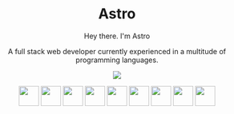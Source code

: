 <div align="center">

# Astro

Hey there. I'm Astro

A full stack web developer currently experienced in a multitude of programming languages.</p>

![](https://github-readme-stats.vercel.app/api?username=astro-develops&hide_border=true&theme=transparent&show_icons=true) 

<img src="https://cdn.jsdelivr.net/gh/devicons/devicon/icons/nextjs/nextjs-original.svg" width="40"/> <img src="https://cdn.jsdelivr.net/gh/devicons/devicon/icons/react/react-original.svg" width="40"/> <img src="https://cdn.jsdelivr.net/gh/devicons/devicon/icons/javascript/javascript-original.svg" width="40"/> <img src="https://cdn.jsdelivr.net/gh/devicons/devicon/icons/python/python-original.svg" width="40"/> <img src="https://cdn.jsdelivr.net/gh/devicons/devicon/icons/html5/html5-original.svg" width="40"/> <img src="https://cdn.jsdelivr.net/gh/devicons/devicon/icons/css3/css3-original.svg" width="40"/> <img src="https://cdn.jsdelivr.net/gh/devicons/devicon/icons/java/java-original.svg" width="40"/> <img src="https://cdn.jsdelivr.net/gh/devicons/devicon/icons/processing/processing-plain.svg" width="40"/> <img src="https://cdn.jsdelivr.net/gh/devicons/devicon/icons/typescript/typescript-original.svg" width="40">
</div>

#

  
<!---
Credits:

https://streak-stats.demolab.com/demo/
https://devicon.dev/
--->
